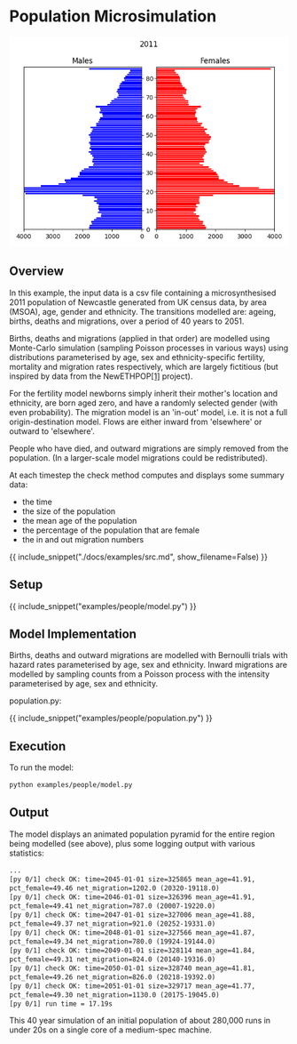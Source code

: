 # Population Microsimulation

![Population pyramid](./img/pyramid.gif)

## Overview

In this example, the input data is a csv file containing a microsynthesised 2011 population of Newcastle generated from UK census data, by area (MSOA), age, gender and ethnicity. The transitions modelled are: ageing, births, deaths and migrations, over a period of 40 years to 2051.

Births, deaths and migrations (applied in that order) are modelled using Monte-Carlo simulation (sampling Poisson processes in various ways) using distributions parameterised by age, sex and ethnicity-specific fertility, mortality and migration rates respectively, which are largely fictitious (but inspired by data from the NewETHPOP[[1]](../references.md) project).

For the fertility model newborns simply inherit their mother's location and ethnicity, are born aged zero, and have a randomly selected gender (with even probability). The migration model is an 'in-out' model, i.e. it is not a full origin-destination model. Flows are either inward from 'elsewhere' or outward to 'elsewhere'.

People who have died, and outward migrations are simply removed from the population. (In a larger-scale model migrations could be redistributed).

At each timestep the check method computes and displays some summary data:

- the time
- the size of the population
- the mean age of the population
- the percentage of the population that are female
- the in and out migration numbers

{{ include_snippet("./docs/examples/src.md", show_filename=False) }}

## Setup

{{ include_snippet("examples/people/model.py") }}

## Model Implementation

Births, deaths and outward migrations are modelled with Bernoulli trials with hazard rates parameterised by age, sex and ethnicity. Inward migrations are modelled by sampling counts from a Poisson process with the intensity parameterised by age, sex and ethnicity.

population.py:

{{ include_snippet("examples/people/population.py") }}

## Execution

To run the model:

```bash
python examples/people/model.py
```

## Output

The model displays an animated population pyramid for the entire region being modelled (see above), plus some logging output with various statistics:

```text
...
[py 0/1] check OK: time=2045-01-01 size=325865 mean_age=41.91, pct_female=49.46 net_migration=1202.0 (20320-19118.0)
[py 0/1] check OK: time=2046-01-01 size=326396 mean_age=41.91, pct_female=49.41 net_migration=787.0 (20007-19220.0)
[py 0/1] check OK: time=2047-01-01 size=327006 mean_age=41.88, pct_female=49.37 net_migration=921.0 (20252-19331.0)
[py 0/1] check OK: time=2048-01-01 size=327566 mean_age=41.87, pct_female=49.34 net_migration=780.0 (19924-19144.0)
[py 0/1] check OK: time=2049-01-01 size=328114 mean_age=41.84, pct_female=49.31 net_migration=824.0 (20140-19316.0)
[py 0/1] check OK: time=2050-01-01 size=328740 mean_age=41.81, pct_female=49.26 net_migration=826.0 (20218-19392.0)
[py 0/1] check OK: time=2051-01-01 size=329717 mean_age=41.77, pct_female=49.30 net_migration=1130.0 (20175-19045.0)
[py 0/1] run time = 17.19s
```

This 40 year simulation of an initial population of about 280,000 runs in under 20s on a single core of a medium-spec machine.
